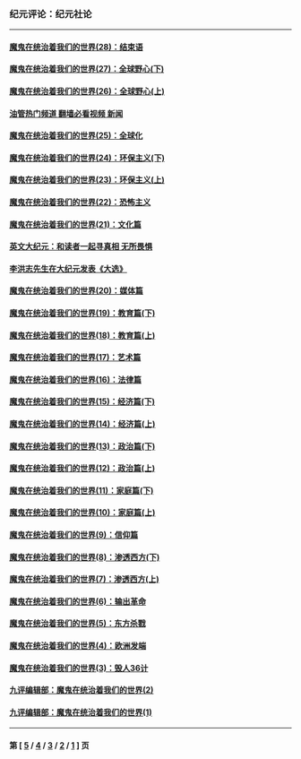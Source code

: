 ### 纪元评论：纪元社论
---
#### [魔鬼在统治着我们的世界(28)：结束语](../../pages/nsc422/n10936246.md?01210330) 
#### [魔鬼在统治着我们的世界(27)：全球野心(下)](../../pages/nsc422/n10928319.md?01210330) 
#### [魔鬼在统治着我们的世界(26)：全球野心(上)](../../pages/nsc422/n10900318.md?01210330) 
#### [油管热门频道 翻墙必看视频 新闻](ok?01210330)
#### [魔鬼在统治着我们的世界(25)：全球化](../../pages/nsc422/n10788205.md?01210330) 
#### [魔鬼在统治着我们的世界(24)：环保主义(下)](../../pages/nsc422/n10695307.md?01210330) 
#### [魔鬼在统治着我们的世界(23)：环保主义(上)](../../pages/nsc422/n10688613.md?01210330) 
#### [魔鬼在统治着我们的世界(22)：恐怖主义](../../pages/nsc422/n10614727.md?01210330) 
#### [魔鬼在统治着我们的世界(21)：文化篇](../../pages/nsc422/n10597706.md?01210330) 
#### [英文大纪元：和读者一起寻真相 无所畏惧](../../pages/nsc422/n12542027.md?01210330) 
#### [李洪志先生在大纪元发表《大选》](../../pages/nsc422/n12534746.md?01210330) 
#### [魔鬼在统治着我们的世界(20)：媒体篇](../../pages/nsc422/n10586579.md?01210330) 
#### [魔鬼在统治着我们的世界(19)：教育篇(下)](../../pages/nsc422/n10564808.md?01210330) 
#### [魔鬼在统治着我们的世界(18)：教育篇(上)](../../pages/nsc422/n10526970.md?01210330) 
#### [魔鬼在统治着我们的世界(17)：艺术篇](../../pages/nsc422/n10499093.md?01210330) 
#### [魔鬼在统治着我们的世界(16)：法律篇](../../pages/nsc422/n10485969.md?01210330) 
#### [魔鬼在统治着我们的世界(15)：经济篇(下)](../../pages/nsc422/n10469975.md?01210330) 
#### [魔鬼在统治着我们的世界(14)：经济篇(上)](../../pages/nsc422/n10457370.md?01210330) 
#### [魔鬼在统治着我们的世界(13)：政治篇(下)](../../pages/nsc422/n10448270.md?01210330) 
#### [魔鬼在统治着我们的世界(12)：政治篇(上)](../../pages/nsc422/n10444576.md?01210330) 
#### [魔鬼在统治着我们的世界(11)：家庭篇(下)](../../pages/nsc422/n10440961.md?01210330) 
#### [魔鬼在统治着我们的世界(10)：家庭篇(上)](../../pages/nsc422/n10435448.md?01210330) 
#### [魔鬼在统治着我们的世界(9)：信仰篇](../../pages/nsc422/n10432159.md?01210330) 
#### [魔鬼在统治着我们的世界(8)：渗透西方(下)](../../pages/nsc422/n10429603.md?01210330) 
#### [魔鬼在统治着我们的世界(7)：渗透西方(上)](../../pages/nsc422/n10426013.md?01210330) 
#### [魔鬼在统治着我们的世界(6)：输出革命](../../pages/nsc422/n10421536.md?01210330) 
#### [魔鬼在统治着我们的世界(5)：东方杀戮](../../pages/nsc422/n10417707.md?01210330) 
#### [魔鬼在统治着我们的世界(4)：欧洲发端](../../pages/nsc422/n10414890.md?01210330) 
#### [魔鬼在统治着我们的世界(3)：毁人36计](../../pages/nsc422/n10411583.md?01210330) 
#### [九评编辑部：魔鬼在统治着我们的世界(2)](../../pages/nsc422/n10410036.md?01210330) 
#### [九评编辑部：魔鬼在统治着我们的世界(1)](../../pages/nsc422/n10406825.md?01210330) 

---
#### 第 [ [5](./5.md?01210330) / [4](./4.md?01210330) / [3](./3.md?01210330) / [2](./2.md?01210330) / [1](./1.md?01210330) ] 页
